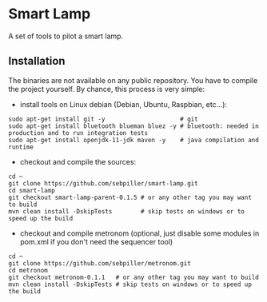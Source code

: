 # Smart Lamp 

A set of tools to pilot a smart lamp.

## Installation

The binaries are not available on any public repository. You have to compile the project yourself. By chance, 
this process is very simple:

- install tools on Linux debian (Debian, Ubuntu, Raspbian, etc...):
````shell script
sudo apt-get install git -y                     # git
sudo apt-get install bluetooth blueman bluez -y # bluetooth: needed in production and to run integration tests
sudo apt-get install openjdk-11-jdk maven -y    # java compilation and runtime
```` 
- checkout and compile the sources:
```shell script
cd ~
git clone https://github.com/sebpiller/smart-lamp.git
cd smart-lamp
git checkout smart-lamp-parent-0.1.5 # or any other tag you may want to build
mvn clean install -DskipTests        # skip tests on windows or to speed up the build
```
- checkout and compile metronom (optional, just disable some modules in pom.xml if you don't need the sequencer tool)
```shell script
cd ~
git clone https://github.com/sebpiller/metronom.git
cd metronom
git checkout metronom-0.1.1   # or any other tag you may want to build
mvn clean install -DskipTests # skip tests on windows or to speed up the build
```

